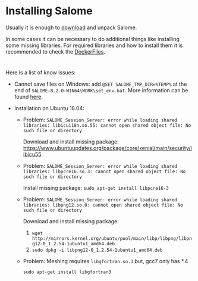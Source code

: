 # Installing Salome

Usually it is enough to [download](https://www.salome-platform.org/downloads/current-version) and unpack Salome.

In some cases it can be necessary to do additional things like installing some missing libraries. For required libraries and how to install them it is recommended to check the [DockerFiles](../.github).

#

Here is a list of know issues:

- Cannot save files on Windows:
add `@SET SALOME_TMP_DIR=%TEMP%` at the end of `SALOME-8.2.0-WIN64\WORK\set_env.bat`. More information can be found [here](https://www.salome-platform.org/forum/forum_10/541818275).

- Installation on Ubuntu 18.04:
    - Problem:
        `SALOME_Session_Server: error while loading shared libraries: libicui18n.so.55: cannot open shared object file: No such file or directory`

        Download and install missing package: <https://www.ubuntuupdates.org/package/core/xenial/main/security/libicu55>

    - Problem:
        `SALOME_Session_Server: error while loading shared libraries: libpcre16.so.3: cannot open shared object file: No such file or directory`

        Install missing package:
        `sudo apt-get install libpcre16-3`

    - Problem:
        `SALOME_Session_Server: error while loading shared libraries: libpng12.so.0: cannot open shared object file: No such file or directory`

        Download and install missing package:
        1. `wget http://mirrors.kernel.org/ubuntu/pool/main/libp/libpng/libpng12-0_1.2.54-1ubuntu1_amd64.deb`
        2. `sudo dpkg -i libpng12-0_1.2.54-1ubuntu1_amd64.deb`

    - Problem: Meshing requires `libgfortran.so.3` but, gcc7 only has *.4

        `sudo apt-get install libgfortran3`